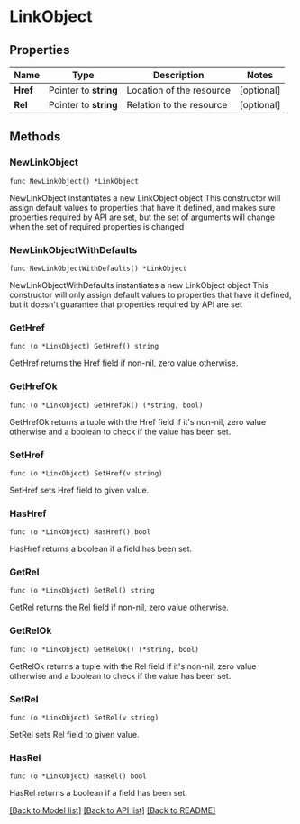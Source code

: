 # LinkObject

## Properties

Name | Type | Description | Notes
------------ | ------------- | ------------- | -------------
**Href** | Pointer to **string** | Location of the resource | [optional]
**Rel** | Pointer to **string** | Relation to the resource | [optional]

## Methods

### NewLinkObject

`func NewLinkObject() *LinkObject`

NewLinkObject instantiates a new LinkObject object
This constructor will assign default values to properties that have it defined,
and makes sure properties required by API are set, but the set of arguments
will change when the set of required properties is changed

### NewLinkObjectWithDefaults

`func NewLinkObjectWithDefaults() *LinkObject`

NewLinkObjectWithDefaults instantiates a new LinkObject object
This constructor will only assign default values to properties that have it defined,
but it doesn't guarantee that properties required by API are set

### GetHref

`func (o *LinkObject) GetHref() string`

GetHref returns the Href field if non-nil, zero value otherwise.

### GetHrefOk

`func (o *LinkObject) GetHrefOk() (*string, bool)`

GetHrefOk returns a tuple with the Href field if it's non-nil, zero value otherwise
and a boolean to check if the value has been set.

### SetHref

`func (o *LinkObject) SetHref(v string)`

SetHref sets Href field to given value.

### HasHref

`func (o *LinkObject) HasHref() bool`

HasHref returns a boolean if a field has been set.

### GetRel

`func (o *LinkObject) GetRel() string`

GetRel returns the Rel field if non-nil, zero value otherwise.

### GetRelOk

`func (o *LinkObject) GetRelOk() (*string, bool)`

GetRelOk returns a tuple with the Rel field if it's non-nil, zero value otherwise
and a boolean to check if the value has been set.

### SetRel

`func (o *LinkObject) SetRel(v string)`

SetRel sets Rel field to given value.

### HasRel

`func (o *LinkObject) HasRel() bool`

HasRel returns a boolean if a field has been set.

[[Back to Model list]](../README.md#documentation-for-models) [[Back to API list]](../README.md#documentation-for-api-endpoints) [[Back to README]](../README.md)
